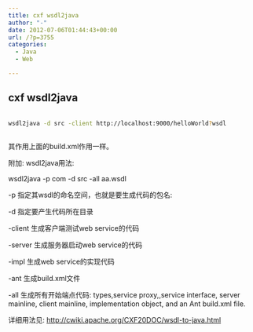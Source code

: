 ```yaml
---
title: cxf wsdl2java
author: "-"
date: 2012-07-06T01:44:43+00:00
url: /?p=3755
categories:
  - Java
  - Web

---
```

## cxf wsdl2java
```bash
  
wsdl2java -d src -client http://localhost:9000/helloWorld?wsdl
  
```

其作用上面的build.xml作用一样。
  
附加: wsdl2java用法: 
  
wsdl2java -p com -d src -all  aa.wsdl
  
-p  指定其wsdl的命名空间，也就是要生成代码的包名:
  
-d  指定要产生代码所在目录
  
-client 生成客户端测试web service的代码
  
-server 生成服务器启动web  service的代码
  
-impl 生成web service的实现代码
  
-ant  生成build.xml文件
  
-all 生成所有开始端点代码: types,service proxy,,service interface, server mainline, client mainline, implementation object, and an Ant build.xml file.
  
详细用法见: http://cwiki.apache.org/CXF20DOC/wsdl-to-java.html
